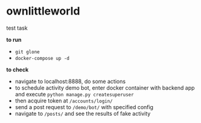 # ownlittleworld
test task

**to run**
- `git glone`
- `docker-compose up -d`

**to check**
- navigate to localhost:8888, do some actions
- to schedule activity demo bot, enter docker container with backend app and execute `python manage.py createsuperuser`
- then acquire token at `/accounts/login/`
- send a post request to  `/demo/bot/` with specified config
- navigate to `/posts/` and see the results of fake activity
